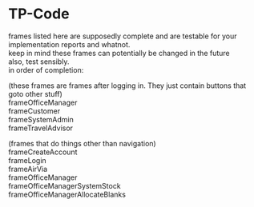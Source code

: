 # TP-Code

frames listed here are supposedly complete and are testable for your implementation reports and whatnot. <br>
keep in mind these frames can potentially be changed in the future <br>
also, test sensibly. <br>
in order of completion: <br>

(these frames are frames after logging in. They just contain buttons that goto other stuff) <br>
frameOfficeManager <br>
frameCustomer <br>
frameSystemAdmin <br>
frameTravelAdvisor <br>

(frames that do things other than navigation) <br>
frameCreateAccount <br>
frameLogin <br>
frameAirVia <br>
frameOfficeManager <br>
frameOfficeManagerSystemStock <br>
frameOfficeManagerAllocateBlanks <br>

